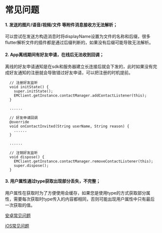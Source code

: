 
# 常见问题


#### 1. 发送的图片/语音/视频/文件 等附件消息接收方无法解析；
可以尝试在发送方构造消息时将displayName设置为文件的名称和后缀，很多flutter解析文件的插件都是通过后缀判断的，如果没有后缀可能导致无法解析。


#### 2. App离线期间有好友申请，在线后无法收到回调；
离线的好友申请通知是在sdk和服务器建立长连接后就会下发的，此时如果没有完成好友通知的注册就会导致错过好友申请，可以把注册的时机提前。

```
  // 注册好友监听
  void initState() {
    super.initState();
    EMClient.getInstance.contactManager.addContactListener(this);
  }

  ......

  // 好友申请回调
  @override
  void onContactInvited(String userName, String reason) {
    ......
  }

  ......

  // 注销好友监听
  void dispose() {
    EMClient.getInstance.contactManager.removeContactListener(this);
    super.dispose();
  }
```

#### 3. 用户属性通过type获取出现部分丢失，不完整；
用户属性在获取时为了方便使用会缓存，如果您是使用type的方式获取部分属性，需要每次获取时type传入的内容都相同，否则可能出现用户属性中只有最后一次获取的值。


[安卓常见问题](https://github.com/easemob/im_flutter_sdk/blob/stable/docs/Android_QA.md)

[iOS常见问题](https://github.com/easemob/im_flutter_sdk/blob/stable/docs/iOS_QA.md)
